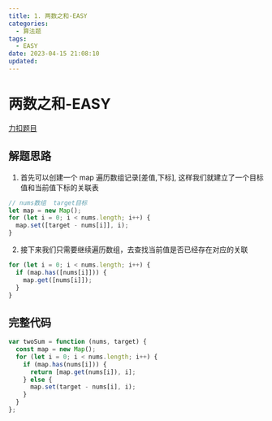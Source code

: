 ```yaml
---
title: 1. 两数之和-EASY
categories:
  - 算法题
tags:
  - EASY
date: 2023-04-15 21:08:10
updated:
---
```


# 两数之和-EASY

[力扣题目](https://leetcode.cn/problems/two-sum/)

## 解题思路

1. 首先可以创建一个 map 遍历数组记录[差值,下标], 这样我们就建立了一个目标值和当前值下标的关联表

```javascript
// nums数组  target目标
let map = new Map();
for (let i = 0; i < nums.length; i++) {
  map.set([target - nums[i]], i);
}
```

2. 接下来我们只需要继续遍历数组，去查找当前值是否已经存在对应的关联

```javascript
for (let i = 0; i < nums.length; i++) {
  if (map.has([nums[i]])) {
    map.get([nums[i]]);
  }
}
```

## 完整代码

```javascript
var twoSum = function (nums, target) {
  const map = new Map();
  for (let i = 0; i < nums.length; i++) {
    if (map.has(nums[i])) {
      return [map.get(nums[i]), i];
    } else {
      map.set(target - nums[i], i);
    }
  }
};
```
